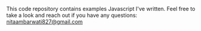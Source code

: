 This code repository contains examples Javascript I've written. Feel free to take a look and reach out if you have any questions: nitaambarwati827@gmail.com
